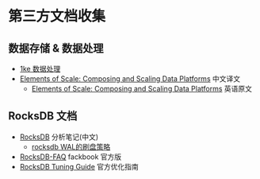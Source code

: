 # 第三方文档收集

## 数据存储 & 数据处理

- [1ke 数据处理](http://1ke.co/course/explore/data)
- [Elements of Scale: Composing and Scaling Data Platforms](http://1ke.co/course/429) 中文译文
  - [Elements of Scale: Composing and Scaling Data Platforms](http://www.benstopford.com/2015/04/28/elements-of-scale-composing-and-scaling-data-platforms/) 英语原文

## RocksDB 文档

- [RocksDB](http://kernelmaker.github.io/) 分析笔记(中文)
  - [rocksdb WAL的刷盘策略](http://kernelmaker.github.io/Rocksdb_WAL)
- [RocksDB-FAQ](https://github.com/facebook/rocksdb/wiki/RocksDB-FAQ) fackbook 官方版
- [RocksDB Tuning Guide](https://github.com/facebook/rocksdb/wiki/RocksDB-Tuning-Guide) 官方优化指南